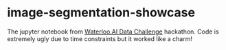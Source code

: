 # image-segmentation-showcase

The jupyter notebook from [Waterloo.AI Data Challenge](https://uwaterloo.ca/engineering/events/waterlooai-data-challenge-fall-2022) hackathon.
Code is extremely ugly due to time constraints but it worked like a charm!
